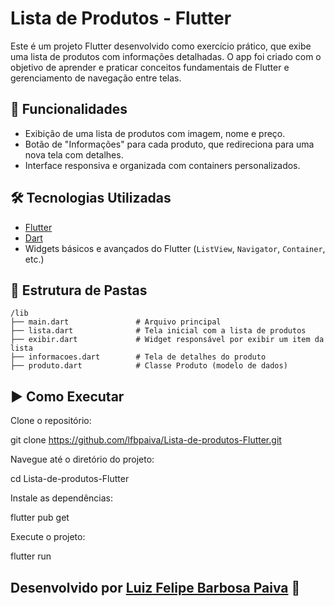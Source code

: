 # Lista de Produtos - Flutter

Este é um projeto Flutter desenvolvido como exercício prático, que exibe uma lista de produtos com informações detalhadas. O app foi criado com o objetivo de aprender e praticar conceitos fundamentais de Flutter e gerenciamento de navegação entre telas.

## 📱 Funcionalidades

- Exibição de uma lista de produtos com imagem, nome e preço.
- Botão de "Informações" para cada produto, que redireciona para uma nova tela com detalhes.
- Interface responsiva e organizada com containers personalizados.

## 🛠 Tecnologias Utilizadas

- [Flutter](https://flutter.dev/)
- [Dart](https://dart.dev/)
- Widgets básicos e avançados do Flutter (`ListView`, `Navigator`, `Container`, etc.)

## 📁 Estrutura de Pastas

```
/lib
├── main.dart               # Arquivo principal
├── lista.dart              # Tela inicial com a lista de produtos
├── exibir.dart             # Widget responsável por exibir um item da lista
├── informacoes.dart        # Tela de detalhes do produto
├── produto.dart            # Classe Produto (modelo de dados)
```

## ▶️ Como Executar

Clone o repositório:

git clone https://github.com/lfbpaiva/Lista-de-produtos-Flutter.git

Navegue até o diretório do projeto:

cd Lista-de-produtos-Flutter

Instale as dependências:

flutter pub get

Execute o projeto:

flutter run


## Desenvolvido por [Luiz Felipe Barbosa Paiva](https://github.com/lfbpaiva) 🚀
